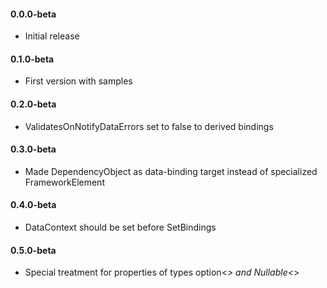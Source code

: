 #### 0.0.0-beta 
* Initial release

#### 0.1.0-beta 
* First version with samples

#### 0.2.0-beta 
* ValidatesOnNotifyDataErrors set to false to derived bindings

#### 0.3.0-beta 
* Made DependencyObject as data-binding target instead of specialized FrameworkElement

#### 0.4.0-beta 
* DataContext should be set before SetBindings

#### 0.5.0-beta 
* Special treatment for properties of types option<_> and Nullable<_> 
